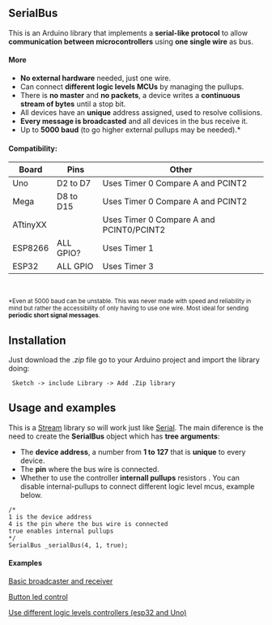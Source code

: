 


## SerialBus
This is an Arduino library that implements a **serial-like protocol** to allow **communication between microcontrollers** using **one single wire** as bus. 

#### More
- **No external hardware** needed, just one wire.
- Can connect **different logic levels MCUs**  by managing the pullups.
- There is **no master** and **no packets**, a device writes a **continuous stream of bytes** until a stop bit. 
- All devices have an **unique** address assigned, used to resolve collisions.
- **Every message is broadcasted** and all devices in the bus receive it. 
- Up to **5000 baud** (to go higher external pullups may be needed).*



#### Compatibility:


Board       |       Pins        |       Other
------------|-------------------|---------------------
Uno         | D2 to D7          |   Uses Timer 0 Compare A and PCINT2
Mega        | D8 to D15         |   Uses Timer 0 Compare A and PCINT2
ATtinyXX    |                   |   Uses Timer 0 Compare A and PCINT0/PCINT2
ESP8266     | ALL GPIO?         |   Uses Timer 1
ESP32       | ALL GPIO          |   Uses Timer 3

<br>

<sup>*Even at 5000 baud can be unstable. This was never made with speed and reliability in mind but rather the accessibility of only having to use one wire. Most ideal for sending **periodic short signal messages**.</sup>

## Installation
Just download the *.zip* file go to your Arduino project and import the library doing:
```
 Sketch -> include Library -> Add .Zip library
```

## Usage and examples


This is a [Stream](https://reference.arduino.cc/reference/en/language/functions/communication/stream/) library so will work just like [Serial](https://reference.arduino.cc/reference/en/language/functions/communication/serial/). The main diference is the need to create the **SerialBus** object which has **tree arguments**:
- The **device address**, a number from **1 to 127** that is **unique** to every device.
- The **pin** where the bus wire is connected.
- Whether to use the controller **internall pullups** resistors . You can disable internal-pullups to connect different logic level mcus, example below.

```
/*
1 is the device address
4 is the pin where the bus wire is connected
true enables internal pullups
*/
SerialBus _serialBus(4, 1, true);
```

#### Examples
[Basic broadcaster and receiver](https://github.com/jgvmonteiro/SerialBus/tree/main/examples/send_receive_msg)

[Button led control](https://github.com/jgvmonteiro/SerialBus/tree/main/examples/led_control)

[Use different logic levels controllers (esp32 and Uno)](https://github.com/jgvmonteiro/SerialBus/tree/main/examples/nano_to_esp32)
 


